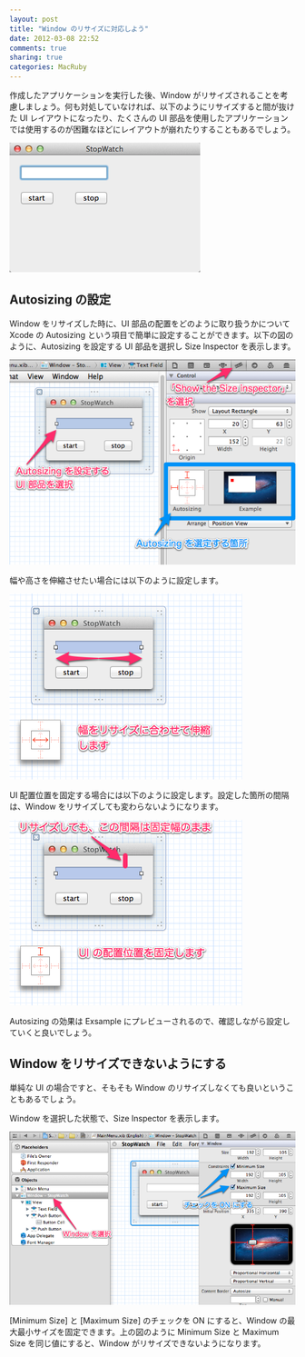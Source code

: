 ```yaml
---
layout: post
title: "Window のリサイズに対応しよう"
date: 2012-03-08 22:52
comments: true
sharing: true
categories: MacRuby
---
```


作成したアプリケーションを実行した後、Window がリサイズされることを考慮しましょう。何も対処していなければ、以下のようにリサイズすると間が抜けた UI レイアウトになったり、たくさんの UI 部品を使用したアプリケーションでは使用するのが困難なほどにレイアウトが崩れたりすることもあるでしょう。

![image](/images/ja/intro-window-resize/window.png)

## Autosizing の設定
Window をリサイズした時に、UI 部品の配置をどのように取り扱うかについて Xcode の Autosizing という項目で簡単に設定することができます。以下の図のように、Autosizing を設定する UI 部品を選択し Size Inspector を表示します。

![image](/images/ja/intro-window-resize/size_inspector.png)

幅や高さを伸縮させたい場合には以下のように設定します。

![image](/images/ja/intro-window-resize/autosizing_variable.png)

UI 配置位置を固定する場合には以下のように設定します。設定した箇所の間隔は、Window をリサイズしても変わらないようになります。

![image](/images/ja/intro-window-resize/autosizing_fixable.png)

Autosizing の効果は Exsample にプレビューされるので、確認しながら設定していくと良いでしょう。


## Window をリサイズできないようにする
単純な UI の場合ですと、そもそも Window のリサイズしなくても良いということもあるでしょう。

Window を選択した状態で、Size Inspector を表示します。

![image](/images/ja/intro-window-resize/window_size.png)

[Minimum Size] と [Maximum Size] のチェックを ON にすると、Window の最大最小サイズを固定できます。上の図のように Minimum Size と Maximum Size を同じ値にすると、Window がリサイズできないようになります。